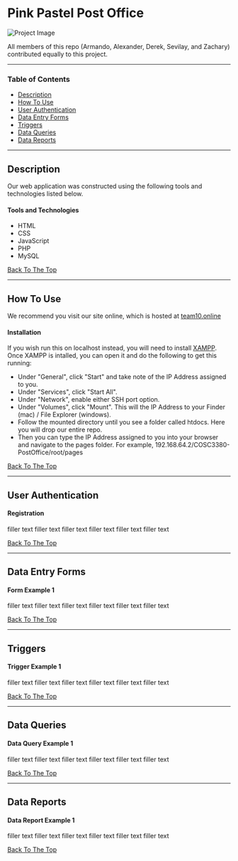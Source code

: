 # Pink Pastel Post Office

![Project Image](Images/project.png)

All members of this repo (Armando, Alexander, Derek, Sevilay, and Zachary) contributed equally to this project.

---

### Table of Contents
- [Description](#description)
- [How To Use](#how-to-use)
- [User Authentication](#user-authentication)
- [Data Entry Forms](#data-entry-forms)
- [Triggers](#triggers)
- [Data Queries](#data-queries)
- [Data Reports](#data-reports)

---

## Description

Our web application was constructed using the following tools and technologies listed below.

#### Tools and Technologies

- HTML
- CSS
- JavaScript
- PHP
- MySQL

[Back To The Top](#pink-pastel-post-office)

---

## How To Use

We recommend you visit our site online, which is hosted at [team10.online](https://team10.online/)

#### Installation
If you wish run this on localhost instead, you will need to install [XAMPP](https://www.apachefriends.org/index.html). Once XAMPP is intalled, you can open it and do the following to get this running:
- Under "General", click "Start" and take note of the IP Address assigned to you.
- Under "Services", click "Start All".
- Under "Network", enable either SSH port option.
- Under "Volumes", click "Mount". This will the IP Address to your Finder (mac) / File Explorer (windows).
- Follow the mounted directory until you see a folder called htdocs. Here you will drop our entire repo.
- Then you can type the IP Address assigned to you into your browser and navigate to the pages folder. For example, 192.168.64.2/COSC3380-PostOffice/root/pages

[Back To The Top](#pink-pastel-post-office)

---

## User Authentication

#### Registration
filler text filler text filler text filler text filler text filler text

[Back To The Top](#pink-pastel-post-office)

---

## Data Entry Forms

#### Form Example 1
filler text filler text filler text filler text filler text filler text

[Back To The Top](#pink-pastel-post-office)

---

## Triggers

#### Trigger Example 1
filler text filler text filler text filler text filler text filler text

[Back To The Top](#pink-pastel-post-office)

---

## Data Queries

#### Data Query Example 1
filler text filler text filler text filler text filler text filler text

[Back To The Top](#pink-pastel-post-office)

---

## Data Reports


#### Data Report Example 1
filler text filler text filler text filler text filler text filler text

[Back To The Top](#pink-pastel-post-office)

